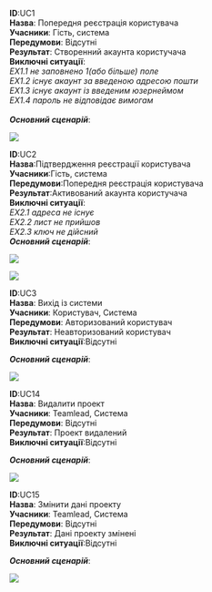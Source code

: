 **ID**:UC1<br>
**Назва**: Попередня реєстрація користувача<br>
**Учасники**: Гість, система<br>
**Передумови**: Відсутні<br>
**Результат**: Створенний акаунта користучача<br>
**Виключні ситуації**:<br>
  *EX1.1 не заповнено 1(або більше) поле<br>
  EX1.2 існує акаунт за введеною адресою пошти<br>
  EX1.3 існує акаунт із введеним юзернеймом<br>
  EX1.4 пароль не відповідає вимогам*<br>        
***Основний сценарій***:<br>

![](http://www.plantuml.com/plantuml/png/dLL5Vbi_6Dm7xg0_OvcPLyLbbs5cM8Mfp13cNC3CS8NHZJfZENxsptqkAB6jZ-P3ITT7nvf7niRx-nhh6kiCroG-scKxP-Vjgqbnt2feUQItksYmXO2THyBE8SNT9uCi0WPvvCX988q06LdxrY22D7_iBABsKy73BFMVqDlA9GTu6C4U4f8ZYWm2apvkFzXb8kO5Wf2GwTek8aT6nYvyjpSjlymh_J4bXRMW52FAoYxNydBHipv2xKX1PqwbYIBDJqhAo27Ba5TSlPwfZcLczWtYD9gbJXH9PCf4r0_8dEvVLR1L5SA48Bi8OeWUbj-pU5DceQRHwYa2hd6_AZF58Lq4aUC-yAjdK2pU3xTh6y4YeciLGeeH4KHLo595BrRcg2IY2B6UiyvA8PQQdb3sid9Tgy1KpXvMMGCIVxVtDtVtNMyRvC_0qTR1_dzywchE_sTaW0nXnLb6w7-3DDDzXYWtRl2H9UE9VVj_cRiCTHcN9X4PSy8eBXcgsaP8AfUo-BzQrpuXtgA4NuzhMK7b5OoOY53mHkdN61oZZI4lG8g5KTX8-ao1wff2JgNMfqRhjGO6nzhDI7TdrvZvhQEZcSkJNMwvQh19g9XoLnihPNSUdpXwud-ZdvF_cshPAISxNIPg7sWpSkapPNiQVTq1BCadTLrNqe86Mfcb9773IcQ88YPyoGVgewP8HTI9DmMGPS6vcLFz19YcewUUNV4-y3-6LQVVdV-A0VMBQ0L1mH4wh8ksv5vUSp-RhFzbYhIpTeVE2z0k-81xY4IBQzp2XpL4JafGsJAbk2dC7Ab-A90fHbdxGHeSebfZdHkzZa7En8ZeHoE3FUsjOwFtcbiQwx25VHpWm60TEtXYTCgEuibHpicoou70hxH363dghoEXWsMEc9F7JnvlhDEuUTZNIVAf_080)

**ID**:UC2<br>
**Назва**:Підтвердження реєстрації користувача<br>
**Учасники**:Гість, система<br>
**Передумови**:Попередня реєстрація користувача<br>
**Результат**:Активований акаунта користучача<br>
**Виключні ситуації**:<br>
*EX2.1 адреса не існує<br>
EX2.2 лист не прийшов<br>
EX2.3 ключ не дійсний*<br>
***Основний сценарій***:<br>

![](http://www.plantuml.com/plantuml/png/ZPArNKHX4CHZh8UJ48S8znu8SNU9S7TtXmhEtLgOxOXXWNDvBhDlVl_PRziNb_eNbfQdfygAJJouhU96xcLBjkLqLR_efcM9ryHJembliCis_BA589zkJOZ0Rk9pICxbe18nH2dv4OATIaGkJ71JkqXu82RtSDF32OziKlN2yrVALu_SAiucpVU9zj2KZMDcTcdOj30-EhPaiewCz7DBQCq3hIQy8ahV446SSf-gzVJMLTLMwAqkeGpF3AchVeatvml-7ne2Xc5VpT6HTyNr8omxSfjeHUwSJOQ39ET0D3D7VQu0YgOEbmZAjlP1wUowR3l4s6wkfWjySM8mPU9lkQUKkPm9zW8JD3l7qdPISTo-0G00)

![](http://www.plantuml.com/plantuml/png/hLRLTkDQ37s-z0zQwpuECpCpmsEPMyzAXpdEC6EP-mEkI-7yWlH78-bunR5B9rtDY-6SexsrfItdSFVTsiJTUvqT__qD_EjeRBeBBOsr3Os9__xML_hRt-HqtOLwfyD97DYyUJDqjpvkFB1bzy7zTGVF7D-xVrFTGRXnRBlLVXn63-VHHy-Smt5o-Qb8Bt4M2rYWhu0bVYZIByoIIocxg9Fq5ZrASeGqPZ4Tn1xGk6bAIY31fBVhWPBc3UFbqLiFfrhldhvNPmSpYhDAT8R3vR68_d9Gm9dwv9e5dDVjdZBC0FeH7jHZXp_6c-SvVeu-aSiOxa9qzCluvZ70zm4BGa7W8nBR8VyGOHdt2mjTe1vbhwbwz8Pwg5U9h1mAJjpUld4BS1VC6XAUC99yX1smIXwMb6P1-y43UYK9IAaies_Lw7A0VW7EOD7KXD5I-WWufIsObYUj1xss3BqjQ1OGTf7OfgoMdi4HIffYc6DIg3ScNNf9FPYf4BEngo5coAUBzThJ45WT7Jw6TtjP6EaPEObPbKSLvdiXK-9cI36L5VouBnxwAOvN6khfqj1icwGKMw3BTJLLoGbEhFW2liyYwoXERnY4liHmYg7kVFybFCUY5y96qux-HL-2p9Sophu8xW-ECLDkQSw7iUCPKIgaOoja16G4fmGVfmo0Th3Q4VqmSaz5PEXoxZP2ehMvvIxytzHKox-A5fNHCSJXvhWcQP4qkgPU3Lz9AqgunGiS3dAHFI8Kwn3LFitvfIjEYs3eIUfAmxZggsv2F_0hzLJuLJ9SemItsYMuU8KNwM9f9ItXj6mqmr44C9CZ86xXv6gjQq-WAjkEQjB1v5TWZfUKLfONwWaP5TBbCbFrSwSpB8HSms9jMxbOJmsebNlKda8wKBCKIJOOGOlcHr_sHMNIpfxb9LT5CgxNS4MMDnSRfi3o9GMEtibaM09vjQCsHYO-q-DpR3tWDD-xuP1Zqc2KqlVfrNVj2BcoLGnIlIhLVulCzy-vKoPiUgt9SUxA1_HomcbhhB_RVRwM_--neoPm4YU1ynd5D-AR_4R0Dnjnd6-p0ii4FicTwCC71Z3DApviWAsRjsx-xszfGHDQJ7MO7_cFz1y0)


**ID**:UC3<br>
**Назва**: Вихід із системи<br>
**Учасники**: Користувач, Система<br>
**Передумови**: Авторизований користувач<br>
**Результат**: Неавторизований користувач<br>
**Виключні ситуації**:Відсутні<br>
      
***Основний сценарій***:<br>

![](http://www.plantuml.com/plantuml/png/XL6rMGLX4CpVtVMmtuln32T7Iy3TEIBStTsjWETkBSnsnFouiycwpTICkIsZxlX0l-CHoYJEaTLPn7LEvtK1GVXrPPAv5tcgVdVVhJB15MldJIUIj0u56VY5TWPPv93K1V5Yd_abFKROM_vroYJkdjSYWZJyNFfj0xiHXXyftU5yBehGoUYSyE8i0iYQ_UMVMcuGOJ9YRa6EbX_1btOaltyAlvZAzmacQSfuSkRf1JFWEOGuOknPrcCzaVB_uVi8uj3mf_T7UxgwNUaS6d8xHXsFusaQ7UhjQ7F7wbfQ7G-kS8y7F0Xdts1PU4gw0Ci5kAFrz0ENRHeB8MHPVuuuCq79bvAYaYB7qp7O_c5s3LtI_GW0)

**ID**:UC14<br>
**Назва**: Видалити проект<br>
**Учасники**: Teamlead, Система<br>
**Передумови**: Відсутні<br>
**Результат**: Проект видалений<br>
**Виключні ситуації**:Відсутні<br>
      
***Основний сценарій***:<br>

![](http://www.plantuml.com/plantuml/png/fPCrckD064HpmntwSxoSBM--30SmCriRBSDCCipC1p3RObsX-aPJFSoefFcz-YNrgveMgMfV2_cWJ_3v_YKHAUGJaVXtZlUUdHs7myFU4u4vDEG0N7IWoxzoMB3Z2dZeoj_emfApCEK_Jd3eeil1NqwrdfwaVSS60N_aN-wnqQ3yb6a53NJa7-Ymw9mMx7hg3Bdc5GJ7wpgENaKJEW4A2uSK5qqvG4w78nt6CVnDiayg5an2TBHsDKf1upc2gsVdQw6PVfYxO9D85nxKUmzXalWEDHPqjIrqy_HCI4uBbXnJcXOdTrI2dRv0dukUab1k7nw7fmvpjgL-2M9wz3Xmv1WH-zdsfsvNUGYRX9cgnEkLjnz35NRJBr7JIkLZswkPL5eJoL99IrI3lg3lGxMKJSIqsfj8DEXZzariOKjW4MiOLA_GleV1UzXWpuGhVpFoiEgX3PVx5w5pfINkYaSF7Zq8-XB5-17sAmvvWxS1)

**ID**:UC15<br>
**Назва**: Змінити дані проекту<br>
**Учасники**: Teamlead, Система<br>
**Передумови**: Відсутні<br>
**Результат**: Дані проекту змінені<br>
**Виключні ситуації**:Відсутні<br>
      
***Основний сценарій***:<br>

![](http://www.plantuml.com/plantuml/png/hLH5kjjW3Dm7xl1_Rrlkhjnz6Gxmc35nLsLcPgO3X3dvVONHZJgM0uxRlg3PrdX66ia-ddIc4iwbjTLun72vSd5kQcrrRchsYjxheeZERUVgeC5xfEKkBF8eoorvOdXX3LmKv0OAgCaxLEKs7_3Mya6Le7V87WgpNS5F4joKMyJKaLRnaD9Nf96NcoYZHiqtXfUkzmuigZq5GdM5gByXGwORIei6MImoSfSyUTwLKUcY7oRtLyfL9KaPMPLH2Ihs4EYTEssXClLHzOchfBHmrVS9zgTEROfu8AyxL9HttNxTdXXFJOgtSaC5FNcKL55hhAEyi_E-F8GrV6PHP3HDP33FWntWBY_CA1M23wtV--2ZF0hSEHkee36OXwzyDhdjzzyYA-_QNXtQpcvrEEqNxX4WwyS31QcvWneR77HIfJN1MyRtobN0BMJrAylJmW833NdUeM59QMq4ImWxsZFZ89Rrgdw-VqT7isaWgvhJBSye4Phjy2VLJ-99PsEJqCJImg9ZvZSsdBb4F1AFd4riBC_DECcJKzFn24lxXT_uRV09tt7FKB--6_TsuoUlgZh-D-M9TuKSBF6VK6OaQtQP_Nltxur7vjPd0zp7USkVxny0)
